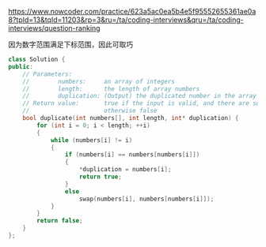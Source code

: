https://www.nowcoder.com/practice/623a5ac0ea5b4e5f95552655361ae0a8?tpId=13&tqId=11203&rp=3&ru=/ta/coding-interviews&qru=/ta/coding-interviews/question-ranking

因为数字范围满足下标范围，因此可取巧

```cpp
class Solution {
public:
    // Parameters:
    //        numbers:     an array of integers
    //        length:      the length of array numbers
    //        duplication: (Output) the duplicated number in the array number
    // Return value:       true if the input is valid, and there are some duplications in the array number
    //                     otherwise false
    bool duplicate(int numbers[], int length, int* duplication) {
        for (int i = 0; i < length; ++i)
        {
            while (numbers[i] != i)
            {
                if (numbers[i] == numbers[numbers[i]])
                {
                    *duplication = numbers[i];
                    return true;
                }
                else
                    swap(numbers[i], numbers[numbers[i]]);
            }
        }
        return false;
    }
};
```

